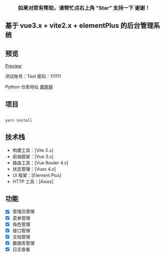 ### <center>如果对您有帮助，请帮忙点右上角 "Star" 支持一下 谢谢！

## 基于 vue3.x + vite2.x + elementPlus 的后台管理系统

## 预览

[Preview](https://test.ig132n.cn/ "Preview")

测试账号：Test 密码：111111

Python 仓库地址 [章胖胖](https://github.com/huzidabanzhang/python-admin "章胖胖")

## 项目

```bash

yarn install

```

## 技术栈

-   构建工具：[Vite 2.x]
-   前端框架：[Vue 3.x]
-   路由工具：[Vue Router 4.x]
-   状态管理：[Vuex 4.x]
-   UI 框架：[Element Plus]
-   HTTP 工具：[Axios]

## 功能

-   [x] 管理员管理
-   [x] 菜单管理
-   [x] 角色管理
-   [x] 接口管理
-   [x] 文档管理
-   [x] 数据库管理
-   [x] 日志查看
